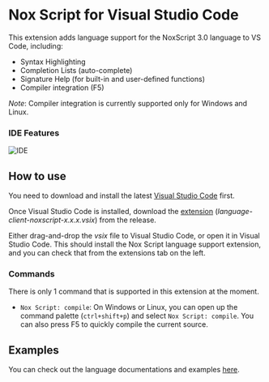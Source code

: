 # Nox Script for Visual Studio Code

This extension adds language support for the NoxScript 3.0 language to VS Code, including:

- Syntax Highlighting
- Completion Lists (auto-complete)
- Signature Help (for built-in and user-defined functions)
- Compiler integration (F5)

_Note_: Compiler integration is currently supported only for Windows and Linux.

### IDE Features
![IDE](http://i.giphy.com/3o7TKnScB4qPMfx4lO.gif)

## How to use

You need to download and install the latest [Visual Studio Code](https://code.visualstudio.com/download) first.

Once Visual Studio Code is installed, download the [extension](https://github.com/NoxTools/vscode-noxscript/releases/latest) (_language-client-noxscript-x.x.x.vsix_) from the release.

Either drag-and-drop the _vsix_ file to Visual Studio Code, or open it in Visual Studio Code. This should install the Nox Script language support extension, and you can check that from the extensions tab on the left.

### Commands

There is only 1 command that is supported in this extension at the moment.

- `Nox Script: compile`: On Windows or Linux, you can open up the command palette (`ctrl+shift+p`) and select `Nox Script: compile`. You can also press F5 to quickly compile the current source.


## Examples

You can check out the language documentations and examples [here](https://noxtools.github.io/noxscript/).